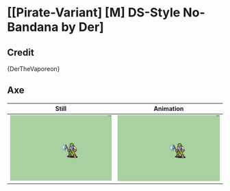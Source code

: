# [\[Pirate-Variant\] \[M\] DS-Style No-Bandana by Der]

## Credit

{DerTheVaporeon}
	
## Axe

| Still | Animation |
| :---: | :-------: |
| ![Axe still](./Axe_000.png) | ![Axe animation](./Axe.gif) |

